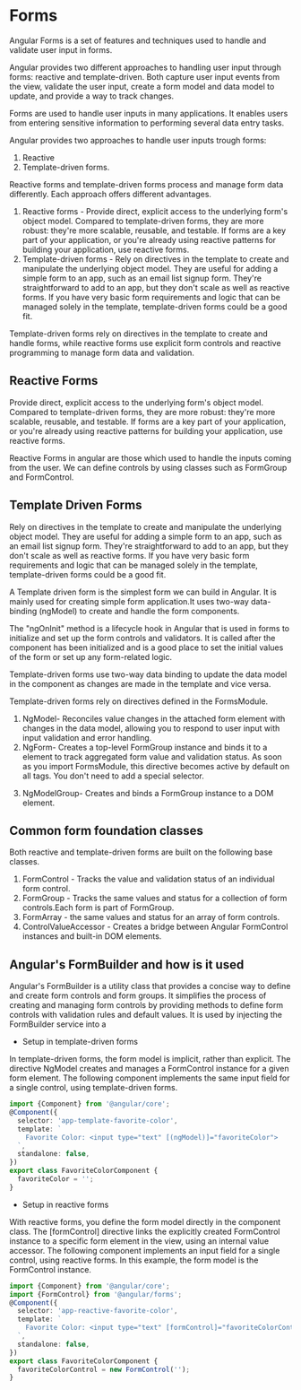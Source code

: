 # Forms

Angular Forms is a set of features and techniques used to handle and validate user input in forms.

Angular provides two different approaches to handling user input through forms: reactive and template-driven. Both capture user input events from the view, validate the user input, create a form model and data model to update, and provide a way to track changes.

Forms are used to handle user inputs in many applications. It enables users from entering sensitive information to performing several data entry tasks.

Angular provides two approaches to handle user inputs trough forms:

1. Reactive
2. Template-driven forms.

Reactive forms and template-driven forms process and manage form data differently. Each approach offers different advantages.

1. Reactive forms - Provide direct, explicit access to the underlying form's object model. Compared to template-driven forms, they are more robust: they're more scalable, reusable, and testable. If forms are a key part of your application, or you're already using reactive patterns for building your application, use reactive forms.
2. Template-driven forms - Rely on directives in the template to create and manipulate the underlying object model. They are useful for adding a simple form to an app, such as an email list signup form. They're straightforward to add to an app, but they don't scale as well as reactive forms. If you have very basic form requirements and logic that can be managed solely in the template, template-driven forms could be a good fit.

Template-driven forms rely on directives in the template to create and handle forms, while reactive forms use explicit form controls and reactive programming to manage form data and validation.

## Reactive Forms

Provide direct, explicit access to the underlying form's object model. Compared to template-driven forms, they are more robust: they're more scalable, reusable, and testable. If forms are a key part of your application, or you're already using reactive patterns for building your application, use reactive forms.

Reactive Forms in angular are those which used to handle the inputs coming from the user. We can define controls by using classes such as FormGroup and FormControl.

## Template Driven Forms

Rely on directives in the template to create and manipulate the underlying object model. They are useful for adding a simple form to an app, such as an email list signup form. They're straightforward to add to an app, but they don't scale as well as reactive forms. If you have very basic form requirements and logic that can be managed solely in the template, template-driven forms could be a good fit.

A Template driven form is the simplest form we can build in Angular. It is mainly used for creating simple form application.It uses two-way data-binding (ngModel) to create and handle the form components.

The "ngOnInit" method is a lifecycle hook in Angular that is used in forms to initialize and set up the form controls and validators. It is called after the component has been initialized and is a good place to set the initial values of the form or set up any form-related logic.

Template-driven forms use two-way data binding to update the data model in the component as changes are made in the template and vice versa.

Template-driven forms rely on directives defined in the FormsModule.

1. NgModel- Reconciles value changes in the attached form element with changes in the data model, allowing you to respond to user input with input validation and error handling.
2. NgForm- Creates a top-level FormGroup instance and binds it to a <form> element to track aggregated form value and validation status. As soon as you import FormsModule, this directive becomes active by default on all <form> tags. You don't need to add a special selector.
3. NgModelGroup- Creates and binds a FormGroup instance to a DOM element.

## Common form foundation classes

Both reactive and template-driven forms are built on the following base classes.

1. FormControl - Tracks the value and validation status of an individual form control.
2. FormGroup - Tracks the same values and status for a collection of form controls.Each form is part of FormGroup.
3. FormArray -  the same values and status for an array of form controls.
4. ControlValueAccessor - Creates a bridge between Angular FormControl instances and built-in DOM elements.

## Angular's FormBuilder and how is it used

Angular's FormBuilder is a utility class that provides a concise way to define and create form controls and form groups. It simplifies the process of creating and
managing form controls by providing methods to define form controls with validation rules and default values. It is used by injecting the FormBuilder service into a

- Setup in template-driven forms

In template-driven forms, the form model is implicit, rather than explicit. The directive NgModel creates and manages a FormControl instance for a given form element.
The following component implements the same input field for a single control, using template-driven forms.

```ts
import {Component} from '@angular/core';
@Component({
  selector: 'app-template-favorite-color',
  template: `
    Favorite Color: <input type="text" [(ngModel)]="favoriteColor">
  `,
  standalone: false,
})
export class FavoriteColorComponent {
  favoriteColor = '';
}
```

- Setup in reactive forms

With reactive forms, you define the form model directly in the component class. The [formControl] directive links the explicitly created FormControl instance to a specific form element in the view, using an internal value accessor.
The following component implements an input field for a single control, using reactive forms. In this example, the form model is the FormControl instance.

```ts
import {Component} from '@angular/core';
import {FormControl} from '@angular/forms';
@Component({
  selector: 'app-reactive-favorite-color',
  template: `
    Favorite Color: <input type="text" [formControl]="favoriteColorControl">
  `,
  standalone: false,
})
export class FavoriteColorComponent {
  favoriteColorControl = new FormControl('');
}
```
